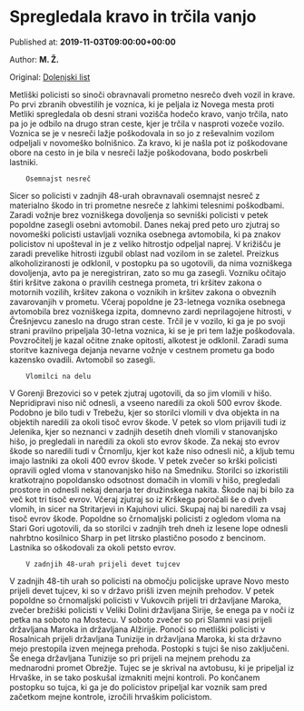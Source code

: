 
# Spregledala kravo in trčila vanjo

Published at: **2019-11-03T09:00:00+00:00**

Author: **M. Ž.**

Original: [Dolenjski list](https://www.dolenjskilist.si/2019/11/03/227910/novice/kronika/Spregledala_kravo_in_trcila_vanjo/)

Metliški policisti so sinoči obravnavali prometno nesrečo dveh vozil in krave. Po prvi zbranih obvestilih je voznica, ki je peljala iz Novega mesta proti Metliki spregledala ob desni strani vozišča hodečo kravo, vanjo trčila, nato pa jo je odbilo na drugo stran ceste, kjer je trčila v nasproti vozeče vozilo. Voznica se je v nesreči lažje poškodovala in so jo z reševalnim vozilom odpeljali v novomeško bolnišnico. Za kravo, ki je našla pot iz poškodovane obore na cesto in je bila v nesreči lažje poškodovana, bodo poskrbeli lastniki.

        Osemnajst nesreč
      
Sicer so policisti v zadnjih 48-urah obravnavali osemnajst nesreč z materialno škodo in tri prometne nesreče z lahkimi telesnimi poškodbami. Zaradi vožnje brez vozniškega dovoljenja so sevniški policisti v petek popoldne zasegli osebni avtomobil.
Danes nekaj pred peto uro zjutraj so novomeški policisti ustavljali voznika osebnega avtomobila, ki pa znakov policistov ni upošteval in je z veliko hitrostjo odpeljal naprej. V križišču je zaradi prevelike hitrosti izgubil oblast nad vozilom in se zaletel. Preizkus alkoholiziranosti je odklonil, v postopku pa so ugotovili, da nima vozniškega dovoljenja, avto pa je neregistriran, zato so mu ga zasegli. Vozniku očitajo štiri kršitve zakona o pravilih cestnega prometa, tri kršitev zakona o motornih vozilih, kršitev zakona o voznikih in kršitev zakona o obveznih zavarovanjih v prometu.
Včeraj popoldne je 23-letnega voznika osebnega avtomobila brez vozniškega izpita, domnevno zardi neprilagojene hitrosti, v Črešnjevcu zaneslo na drugo stran ceste. Trčil je v vozilo, ki ga je po svoji strani pravilno pripeljala 30-letna voznica, ki se je pri tem lažje poškodovala. Povzročitelj je kazal očitne znake opitosti, alkotest je odklonil. Zaradi suma storitve kaznivega dejanja nevarne vožnje v cestnem prometu ga bodo kazensko ovadili. Avtomobil so zasegli.

        Vlomilci na delu
      
V Gorenji Brezovici so v petek zjutraj ugotovili, da so jim vlomili v hišo.  Nepridipravi niso nič odnesli, a vseeno naredili za okoli 500 evrov škode.
Podobno je bilo tudi v Trebežu, kjer so storilci vlomili v dva objekta in na objektih naredili za okoli tisoč evrov škode.
V petek so vlom prijavili tudi iz Jelenika, kjer so neznanci v zadnjih desetih dneh vlomili v stanovanjsko hišo, jo pregledali in naredili za okoli sto evrov škode.
Za nekaj sto evrov škode so naredili tudi v Črnomlju, kjer kot kaže niso odnesli nič, a kljub temu imajo lastniki za okoli 400 evrov škode.
V petek zvečer so krški policisti opravili ogled vloma v stanovanjsko hišo na Smedniku. Storilci so izkoristili kratkotrajno popoldansko odsotnost domačih in vlomili v hišo, pregledali prostore in odnesli nekaj denarja ter družinskega nakita. Škode naj bi bilo za več kot tri tisoč evrov.
Včeraj zjutraj so iz Krškega poročali še o dveh vlomih, in sicer na Stritarjevi in Kajuhovi ulici. Skupaj naj bi naredili za vsaj tisoč evrov škode.
Popoldne so črnomaljski policisti z ogledom vloma na Stari Gori ugotovili, da so storilci v zadnjih treh dneh iz lesene lope odnesli nahrbtno kosilnico Sharp in pet litrsko plastično posodo z bencinom. Lastnika so oškodovali za okoli petsto evrov.

        V zadnjih 48-urah prijeli devet tujcev
      
V zadnjih 48-tih urah so policisti na območju policijske uprave Novo mesto prijeli devet tujcev, ki so v državo prišli izven mejnih prehodov.
V petek popoldne so črnomaljski policisti v Vukovcih prijeli tri državljane Maroka, zvečer brežiški policisti v Veliki Dolini državljana Sirije, še enega pa v noči iz petka na soboto na Mostecu.
V soboto zvečer so pri Slamni vasi prijeli državljana Maroka in državljana Alžirije. Ponoči so metliški policisti v Rosalnicah prijeli državljana Tunizije in državljana Maroka, ki sta državno mejo prestopila izven mejnega prehoda. Postopki s tujci še niso zaključeni.
Še enega državljana Tunizije so pri prijeli na mejnem prehodu za mednarodni promet Obrežje. Tujec se je skrival na avtobusu, ki je pripeljal iz Hrvaške, in se tako poskušal izmakniti mejni kontroli. Po končanem postopku so tujca, ki ga je do policistov pripeljal kar voznik sam pred začetkom mejne kontrole, izročili hrvaškim policistom.
